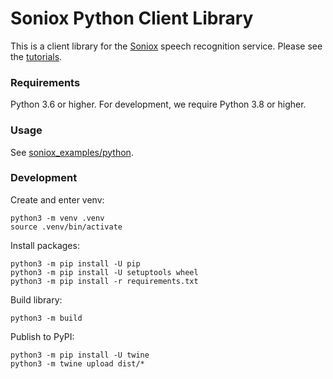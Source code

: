 # Soniox Python Client Library

This is a client library for the [Soniox](https://soniox.com/) speech
recognition service. Please see the [tutorials](https://soniox.com/docs).

### Requirements

Python 3.6 or higher.
For development, we require Python 3.8 or higher.

### Usage

See [soniox_examples/python](https://github.com/soniox/soniox_examples/tree/master/python).

### Development

Create and enter venv:

```
python3 -m venv .venv
source .venv/bin/activate
```

Install packages:

```
python3 -m pip install -U pip
python3 -m pip install -U setuptools wheel
python3 -m pip install -r requirements.txt
```

Build library:

```
python3 -m build
```

Publish to PyPI:

```
python3 -m pip install -U twine
python3 -m twine upload dist/*
```
